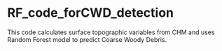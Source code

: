 # RF_code_forCWD_detection

This code calculates surface topographic variables from CHM and uses Random Forest model to predict Coarse Woody Debris. 
